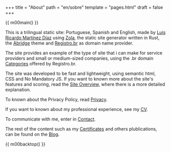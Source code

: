+++
title = "About"
path = "en/sobre"
template = "pages.html"
draft = false
+++

{{ m00main() }}

This is a trilingual static site: Portuguese, Spanish and English, made by [Luis Ricardo Martínez Díaz](https://github.com/m00sp) using [Zola](https://www.getzola.org/), the static site generator written in Rust, the [Abridge](https://github.com/Jieiku/abridge) theme and [Registro.br](https://registro.br) as domain name provider.

The site provides an example of the type of site that i can make for service providers and small or medium-sized companies, using the .br domain [Categories](https://registro.br/dominio/categorias/) offered by Registro.br.

The site was developed to be fast and lightweight, using semantic html, CSS and No Mandatory JS. If you want to known more about the site's features and scoring, read the [Site Overview](@/blog/resumo/index.en.md), where there is a more detailed explanation.

To known about the Privacy Policy, read [Privacy](@/pages/privacidade.en.md).

If you want to known about my professional experience, see my [CV](@/pages/cv.en.md).

To communicate with me, enter in [Contact](@/pages/contato.en.md).

The rest of the content such as my [Certificates](@/blog/certificados/index.en.md) and others plublications, can be found on the [Blog](@/blog/_index.en.md).

{{ m00backtop() }}

